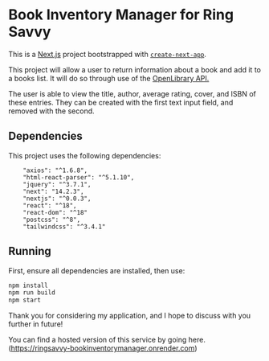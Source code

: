 # Book Inventory Manager for Ring Savvy

This is a [Next.js](https://nextjs.org/) project bootstrapped with [`create-next-app`](https://github.com/vercel/next.js/tree/canary/packages/create-next-app).

This project will allow a user to return information about a book and add it to a books list. 
It will do so through use of the [OpenLibrary API.](element)

The user is able to view the title, author, average rating, cover, and ISBN of these entries.
They can be created with the first text input field, and removed with the second.

## Dependencies
This project uses the following dependencies:
```
    "axios": "^1.6.8",
    "html-react-parser": "^5.1.10",
    "jquery": "^3.7.1",
    "next": "14.2.3",
    "nextjs": "^0.0.3",
    "react": "^18",
    "react-dom": "^18"
    "postcss": "^8",
    "tailwindcss": "^3.4.1"
```

## Running

First, ensure all dependencies are installed, then use:

```bash
npm install
npm run build
npm start
```

Thank you for considering my application, and I hope to discuss with you further in future!

You can find a hosted version of this service by going here.(https://ringsavvy-bookinventorymanager.onrender.com)
